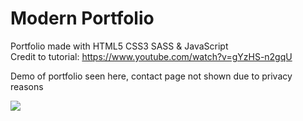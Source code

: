 # Modern Portfolio
Portfolio made with HTML5 CSS3 SASS &amp; JavaScript\
Credit to tutorial: https://www.youtube.com/watch?v=gYzHS-n2gqU

Demo of portfolio seen here, contact page not shown due to privacy reasons



<img src = 'https://media.giphy.com/media/SURI47IyrGICDmIx4W/giphy.gif'>
